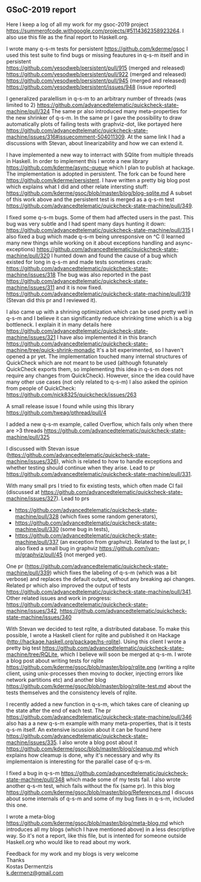 ## GSoC-2019 report

Here I keep a log of all my work for my gsoc-2019 project https://summerofcode.withgoogle.com/projects/#5114362358923264. I also use this file as the final report to Haskell.org.

I wrote many q-s-m tests for persistent
https://github.com/kderme/gsoc
I used this test suite to find bugs or missing feautures in q-s-m itself and in persistent <br/>
https://github.com/yesodweb/persistent/pull/915 (merged and released) <br/>
https://github.com/yesodweb/persistent/pull/922 (merged and released) <br/>
https://github.com/yesodweb/persistent/pull/945 (merged and released) <br/>
https://github.com/yesodweb/persistent/issues/948 (issue reported)

I generalized paralellism in q-s-m to an arbitrary number of threads (was limited to 2)
https://github.com/advancedtelematic/quickcheck-state-machine/pull/324
The same pr also introduced many meta-properties for the new shrinker of q-s-m.
In the same pr I gave the possibility to draw automatically plots of failing tests with graphviz-dot, like portayed here 
https://github.com/advancedtelematic/quickcheck-state-machine/issues/316#issuecomment-504011309.
At the same link I had a discussions with Stevan, about linearizability and how we can extend it.

I have implemented a new way to interract with SQlite from multiple threads in Haskell. In order to implement this I wrote a new library
https://github.com/kderme/async-queue
which I plan to publish at hackage. The implementation is adopted in persistent. The fork can be found here 
https://github.com/kderme/persistent.
I have written a pretty big blog post which explains what I did and other relate intersting stuff:
https://github.com/kderme/gsoc/blob/master/blog/blog-sqlite.md
A subset of this work above and the persistent test is merged as a q-s-m test https://github.com/advancedtelematic/quickcheck-state-machine/pull/349.

I fixed some q-s-m bugs. Some of them had affected users in the past.
This bug was very subtle and I had spent many days hunting it down:
https://github.com/advancedtelematic/quickcheck-state-machine/pull/315
I also fixed a bug which made q-s-m being unresponsive on ^C (I learned many new things while working on it about exceptions handling and async-exceptions)
https://github.com/advancedtelematic/quickcheck-state-machine/pull/320
I hunted down and found the cause of a bug which existed for long in q-s-m and made tests sometimes crash:
https://github.com/advancedtelematic/quickcheck-state-machine/issues/318
The bug was also reported in the past https://github.com/advancedtelematic/quickcheck-state-machine/issues/311
and it is now fixed.
https://github.com/advancedtelematic/quickcheck-state-machine/pull/319 (Stevan did this pr and I reviewed it).

I also came up with a shrining optimization which can be used pretty well in q-s-m and I believe it can significantly reduce shrinking time
which is a big bottleneck. I explain it in many details here
https://github.com/advancedtelematic/quickcheck-state-machine/issues/321
I have also implemented it in this branch https://github.com/advancedtelematic/quickcheck-state-machine/tree/quick-shrink-monadic
It's a bit experimented, so I haven't opened a pr yet. The implementation touched many internal structures of QuickCheck which are not meant to be used (although fotunately QuickCheck exports them, so implementing this idea in q-s-m does not require any changes from QuickCheck). However, since the idea could have many other use cases (not only related to q-s-m) I also asked the opinion from people of QuickCheck:
https://github.com/nick8325/quickcheck/issues/263

A small release issue I found while using this library
https://github.com/tweag/pthread/pull/4

I added a new q-s-m example, called Overflow, which fails only when there are >3 threads https://github.com/advancedtelematic/quickcheck-state-machine/pull/325

I discussed with Stevan issue (https://github.com/advancedtelematic/quickcheck-state-machine/issues/326), which is related to  how to handle exceptions and whether testing should continue when they arise. Lead to pr https://github.com/advancedtelematic/quickcheck-state-machine/pull/331.

With many small prs I tried to fix existing tests, which often made CI fail (discussed at https://github.com/advancedtelematic/quickcheck-state-machine/issues/327). Lead to prs 
- https://github.com/advancedtelematic/quickcheck-state-machine/pull/328 (which fixes some random generators), 
- https://github.com/advancedtelematic/quickcheck-state-machine/pull/330 (some bug in tests),
- https://github.com/advancedtelematic/quickcheck-state-machine/pull/337 (an exception from graphviz). Related to the last pr, I also fixed a small bug in graphviz https://github.com/ivan-m/graphviz/pull/45 (not merged yet).

One pr (https://github.com/advancedtelematic/quickcheck-state-machine/pull/339) which fixes the labeling of q-s-m (which was a bit verbose) and replaces the default output, without any breaking api changes. Related pr which also improved the output of tests https://github.com/advancedtelematic/quickcheck-state-machine/pull/341. Other related issues and work in progress: https://github.com/advancedtelematic/quickcheck-state-machine/issues/342, https://github.com/advancedtelematic/quickcheck-state-machine/issues/340

With Stevan we decided to test rqlite, a distributed database. To make this possible, I wrote a Haskell client for rqlite and published it on Hackage (http://hackage.haskell.org/package/hs-rqlite). Using this client I wrote a pretty big test https://github.com/advancedtelematic/quickcheck-state-machine/tree/RQLite, which I believe will soon be merged at q-s-m. 
I wrote a blog post about writing tests for rqlite https://github.com/kderme/gsoc/blob/master/blog/rqlite.png 
(writing a rqlite client, using unix-processes then moving to docker, injecting errors like network partitions etc) and another blog https://github.com/kderme/gsoc/blob/master/blog/rqlite-test.md about the tests themselves and the consistency
levels of rqlite. 

I recently added a new function in q-s-m, which takes care of cleaning up the state after the end of each test.
The pr https://github.com/advancedtelematic/quickcheck-state-machine/pull/346 also has a a new q-s-m example with many 
meta-properties, that is it tests q-s-m itself. An extensive iscussion about it can be found here https://github.com/advancedtelematic/quickcheck-state-machine/issues/335. I also wrote a blog post about it https://github.com/kderme/gsoc/blob/master/blog/cleanup.md which explains how cleamup is done, why it's necessary and why its
implementaion is interesting for the parallel case of q-s-m. 

I fixed a bug in q-s-m https://github.com/advancedtelematic/quickcheck-state-machine/pull/348 which made some of my tests
fail. I also wrote another q-s-m test, which fails without the fix (same pr). In this blog https://github.com/kderme/gsoc/blob/master/blog/References.md I discuss about some internals of q-s-m and some of my bug fixes in q-s-m, included this one.

I wrote a meta-blog https://github.com/kderme/gsoc/blob/master/blog/meta-blog.md which introduces all my blogs 
(which I have mentioned above) in a less descriptive way. So it's not a report, like this file, but is intented for someone
outside Haskell.org who would like to read about my work.

Feedback for my work and my blogs is very welcome <br/>
Thanks <br/>
Kostas Dermentzis <br/>
<k.dermenz@gmail.com>
